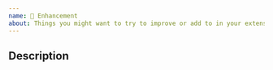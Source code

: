 ```yaml
---
name: 🌈 Enhancement
about: Things you might want to try to improve or add to in your extension.
---
```


## Description
